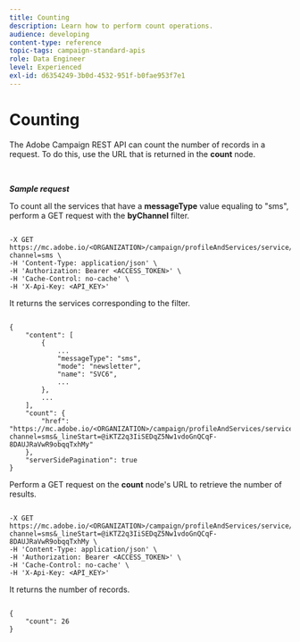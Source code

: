 ```yaml
---
title: Counting
description: Learn how to perform count operations.
audience: developing
content-type: reference
topic-tags: campaign-standard-apis
role: Data Engineer
level: Experienced
exl-id: d6354249-3b0d-4532-951f-b0fae953f7e1
---
```

# Counting

The Adobe Campaign REST API can count the number of records in a request. To do this, use the URL that is returned in the **count** node.

<br/>

***Sample request***

To count all the services that have a **messageType** value equaling to "sms", perform a GET request with the **byChannel** filter.

```

-X GET https://mc.adobe.io/<ORGANIZATION>/campaign/profileAndServices/service/byChannel?channel=sms \
-H 'Content-Type: application/json' \
-H 'Authorization: Bearer <ACCESS_TOKEN>' \
-H 'Cache-Control: no-cache' \
-H 'X-Api-Key: <API_KEY>'

```

It returns the services corresponding to the filter.

```

{
    "content": [
        {
            ...
            "messageType": "sms",
            "mode": "newsletter",
            "name": "SVC6",
            ...
        },
        ...
    ],
    "count": {
        "href": "https://mc.adobe.io/<ORGANIZATION>/campaign/profileAndServices/service/byChannel/_count?channel=sms&_lineStart=@iKTZ2q3IiSEDqZ5Nw1vdoGnQCqF-8DAUJRaVwR9obqqTxhMy"
    },
    "serverSidePagination": true
}

```

Perform a GET request on the **count** node's URL to retrieve the number of results.

```

-X GET https://mc.adobe.io/<ORGANIZATION>/campaign/profileAndServices/service/byChannel/_count?channel=sms&_lineStart=@iKTZ2q3IiSEDqZ5Nw1vdoGnQCqF-8DAUJRaVwR9obqqTxhMy \
-H 'Content-Type: application/json' \
-H 'Authorization: Bearer <ACCESS_TOKEN>' \
-H 'Cache-Control: no-cache' \
-H 'X-Api-Key: <API_KEY>'

```

It returns the number of records.

```

{
    "count": 26
}

```
